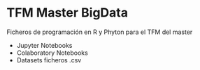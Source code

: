 # TFM Master BigData
Ficheros de programación en R y Phyton para el TFM del master
- Jupyter Notebooks
- Colaboratory Notebooks
- Datasets ficheros .csv
